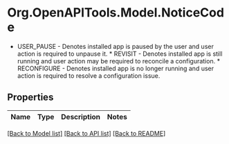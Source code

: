 # Org.OpenAPITools.Model.NoticeCode
* USER_PAUSE - Denotes installed app is paused by the user and user action is required to unpause it. * REVISIT - Denotes installed app is still running and user action may be required to reconcile a configuration. * RECONFIGURE - Denotes installed app is no longer running and user action is required to resolve a configuration issue. 
## Properties

Name | Type | Description | Notes
------------ | ------------- | ------------- | -------------

[[Back to Model list]](../README.md#documentation-for-models) [[Back to API list]](../README.md#documentation-for-api-endpoints) [[Back to README]](../README.md)

